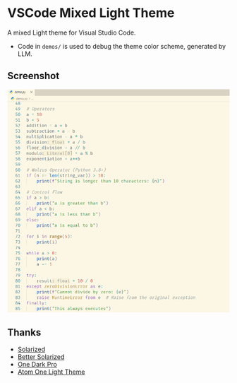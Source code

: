 # VSCode Mixed Light Theme

A mixed Light theme for Visual Studio Code.

- Code in `demos/` is used to debug the theme color scheme, generated by LLM.

## Screenshot

![Mixed Solarized Light](images/mixed_solarized_light.png)

## Thanks

- [Solarized](https://github.com/altercation/solarized)
- [Better Solarized](https://github.com/edheltzel/vscode-better-solarized)
- [One Dark Pro](https://github.com/Binaryify/OneDark-Pro)
- [Atom One Light Theme](https://github.com/akamud/vscode-theme-onelight)
